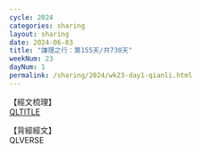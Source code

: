 ```yaml
---
cycle: 2024
categories: sharing
layout: sharing
date: 2024-06-03
title: "謙理之行：第155天/共730天"
weekNum: 23
dayNum: 1
permalink: /sharing/2024/wk23-day1-qianli.html
---
```

【經文梳理】  
[QLTITLE](QLLINK)

【背經經文】  
QLVERSE
